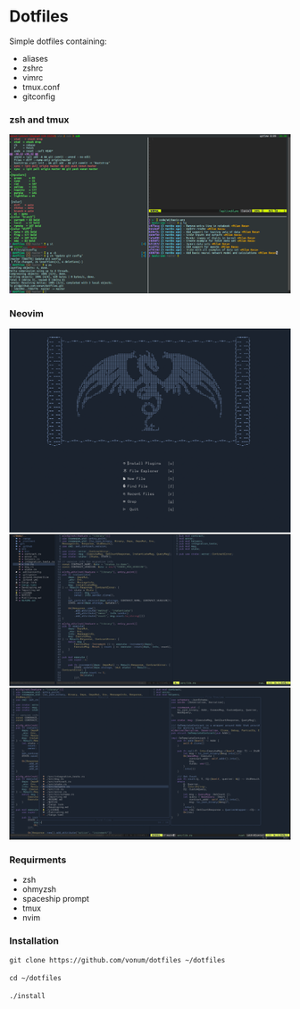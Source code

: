 # Dotfiles

Simple dotfiles containing:
- aliases
- zshrc
- vimrc
- tmux.conf
- gitconfig

### zsh and tmux
![zsh and tmux](zshtmux.png)

### Neovim
![nvim startup](nvim-startup.png)
![nvim](nvim.png)
![nvim ff](nvim-ff.png)

### Requirments
- zsh
- ohmyzsh
- spaceship prompt
- tmux
- nvim

### Installation
```
git clone https://github.com/vonum/dotfiles ~/dotfiles

cd ~/dotfiles

./install
```
